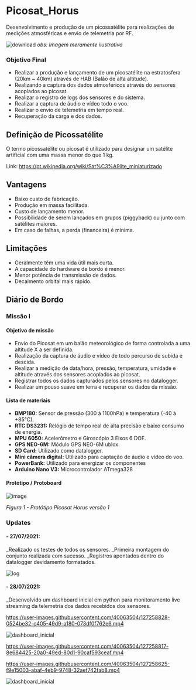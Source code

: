# Picosat_Horus
Desenvolvimento e produção de um picossatélite para realizações de medições atmosféricas e envio de telemetria por RF.

![download](https://user-images.githubusercontent.com/40063504/126914282-48e06e31-83de-4a18-91f1-eec003de2222.png)
_obs: Imagem meramente ilustrativa_

### Objetivo Final
- Realizar a produção e lançamento de um picosatélite na estratosfera (20km ~ 40km) através de HAB (Balão de alta altitude).
- Realizando a captura dos dados atmosféricos através do sensores acoplados ao picosat.
- Realizar o registro de logs dos sensores e do sistema.
- Realizar a captura de áudio e vídeo todo o voo.
- Realizar o envio de telemetria em tempo real.
- Recuperação da carga e dos dados.


## Definição de Picossatélite
O termo picossatélite ou picosat é utilizado para designar um satélite artificial com uma massa menor do que 1 kg. 

Link: https://pt.wikipedia.org/wiki/Sat%C3%A9lite_miniaturizado


## Vantagens
- Baixo custo de fabricação.
- Produção em massa facilitada.
- Custo de lançamento menor.
- Possibilidade de serem lançados em grupos (piggyback) ou junto com satélites maiores.
- Em caso de falhas, a perda (financeira) é mínima.

## Limitações
- Geralmente têm uma vida útil mais curta.
- A capacidade do hardware de bordo é menor.
- Menor potência de transmissão de dados.
- Decaimento orbital mais rápido.


## Diário de Bordo
### Missão I
#### Objetivo de missão
- Envio do Picosat em um balão meteorológico de forma controlada a uma altitude X a ser definida.
- Realização da captura de áudio e vídeo de todo percurso de subida e descida.
- Realizar a medição de data/hora, pressão, temperatura, umidade e altitude através dos sensores acoplados ao picosat.
- Registrar todos os dados capturados pelos sensores no datalogger.
- Realizar um pouso suave em terra e recuperar os dados da missão.

#### Lista de materiais
- **BMP180:** Sensor de pressão (300 à 1100hPa) e temperatura (-40 à +85°C).
- **RTC DS3231:** Relógio de tempo real de alta precisão e baixo consumo de energia.
- **MPU 6050:** Acelerômetro e Giroscópio 3 Eixos 6 DOF.
- **GPS NEO-6M:** Módulo GPS NEO-6M ublox.
- **SD Card:** Utilizado como datalogger.
- **Mini câmera digital:** Utilizado para captação de áudio e vídeo do voo.
- **PowerBank:** Utilizado para energizar os componentes
- **Arduino Nano V3:** Microcontrolador ATmega328

#### Protótipo / Protoboard
![image](https://user-images.githubusercontent.com/40063504/127258064-80d4414e-5d2b-4d77-bf73-99c5430bccbd.png)

_Figura 1 - Protótipo Picosat Horus versão 1_


### Updates
#### - 27/07/2021: 
_Realizado os testes de todos os sensores.
_Primeira montagem do conjunto realizada com sucesso.
_Registros apontados dentro do datalogger devidamento formatados.

![log](https://user-images.githubusercontent.com/40063504/127258601-e1fb1e56-ee62-4a9b-90a4-0bbdf42bcf49.jpeg)


#### - 28/07/2021:
_Desenvolvido um dashboard inicial em python para monitoramento live streaming da telemetria dos dados recebidos dos sensores.

https://user-images.githubusercontent.com/40063504/127258828-0524be32-c405-49d9-a180-073df0f762e6.mp4



![dashboard_inicial](https://user-images.githubusercontent.com/40063504/127258811-fb5ac51a-7727-4a89-bb32-54002dd84dbd.png)


https://user-images.githubusercontent.com/40063504/127258817-8e684425-20a0-49ed-80d1-90caf593ceaf.mp4




https://user-images.githubusercontent.com/40063504/127258625-f9e15003-abaf-4eb9-9748-32aef742fab8.mp4

![dashboard_inicial](https://user-images.githubusercontent.com/40063504/127258802-88f249d8-6be4-4a79-9a0d-0903442d5571.png)
